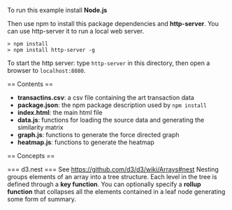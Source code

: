 To run this example install **Node.js**

Then use npm to install this package dependencies and **http-server**. 
You can use http-server it to run a local web server.
```
> npm install
> npm install http-server -g
```

To start the http server: type `http-server` in this directory, then open a browser
to `localhost:8080`.

== Contents ==
- **transactins.csv**: a csv file containing the art transaction data
- **package.json**: the npm package description used by `npm install`
- **index.html**: the main html file
- **data.js**: functions for loading the source data and generating the similarity matrix
- **graph.js**: functions to generate the force directed graph
- **heatmap.js**: functions to generate the heatmap 


== Concepts ==

=== d3.nest ===
See https://github.com/d3/d3/wiki/Arrays#nest
Nesting groups elements of an array into a tree structure. Each level in the tree
is defined through a **key function**. You can optionally specify a **rollup function**
that collapses all the elements contained in a leaf node generating some form of
summary.
